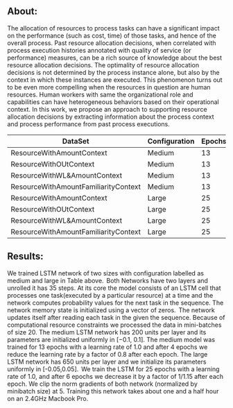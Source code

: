 
## About: 

The allocation of resources to process tasks can have a significant impact on the performance (such as cost, time) of those tasks, and hence of the overall process. Past resource allocation decisions, when correlated with process execution histories annotated with quality of service (or performance) measures, can be a rich source of knowledge about the best resource allocation decisions. The optimality of resource allocation decisions is not determined by the process instance alone, but also by the context in which these instances are executed. This phenomenon turns out to be even more compelling when the resources in question are human resources. Human workers with same the organizational role and capabilities can have heterogeneous behaviors based on their operational context. In this work, we propose an approach to supporting resource allocation decisions by extracting information about the process context and process performance from past process executions. 

| DataSet                              | Configuration | Epochs | Train   | Valid   | Test    |
| ------------------------------------ | ------------- | ------ | ------- | ------- | ------- |
| ResourceWithAmountContext            | Medium        | 13     | 74.045  | 187.323 | 191.933 |
| ResourceWithOUtContext               | Medium        | 13     | 2.050   | 2.321   | 2.518   |
| ResourceWithWL&AmountContext         | Medium        | 13     | 77.944  | 161.044 | 164.025 |
| ResourceWithAmountFamiliarityContext | Medium        | 13     | 404.591 | 498.988 | 517.228 |
| ResourceWithAmountContext            | Large         | 25     | 51.332  | 151.331 | 149.891 |
| ResourceWithOUtContext               | Large         | 25     | 2.050   | 2.271   | 2.518   |
| ResourceWithWL&AmountContext         | Large         | 25     | 48.452  | 135.032 | 137.056 |
| ResourceWithAmountFamiliarityContext | Large         | 25     | 159.232 | 372.712 | 371.158 |




## Results: 


We trained LSTM network of two sizes with configuration labelled as medium and large in Table above.  Both Networks have two layers and unrolled it has 35 steps. At its core the model consists of an LSTM cell that processes one task(executed by a particular resource) at a time and the network computes probability values for the next task in the sequence. The network memory state is initialized using a vector of zeros.  The network updates itself after reading each task in the given the sequence. Because of computational resource constraints we processed the data in mini-batches of size 20. The medium LSTM network has 200 units per layer and its parameters are initialized uniformly in [−0.1, 0.1]. The medium model was trained for 13 epochs with a learning rate of 1.0 and after 4 epochs we reduce the learning rate by a factor of 0.8 after each epoch. The large LSTM network has 650 units per layer and we initialize its parameters uniformly in [-0.05,0.05].  We train the LSTM for 25 epochs with a learning rate of 1.0, and after 6 epochs we decrease it by a factor of 1/1.15 after each epoch. We clip the norm gradients of both network (normalized by minibatch size) at 5. Training this network takes about one and a half hour on an 2.4GHz Macbook Pro.   
